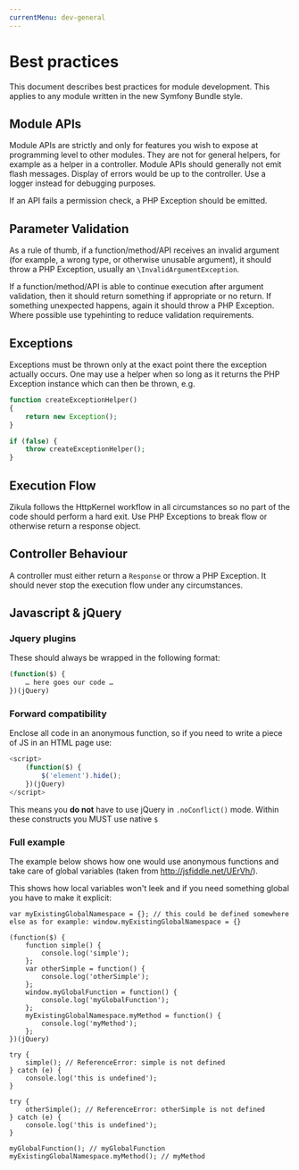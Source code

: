 ```yaml
---
currentMenu: dev-general
---
```

# Best practices

This document describes best practices for module development. This applies to any module written in the new Symfony Bundle style.

## Module APIs

Module APIs are strictly and only for features you wish to expose at programming level to other modules. They are not for general helpers, for example as a helper in a controller.  Module APIs should generally not emit flash messages. Display of errors would be up to the controller. Use a logger instead for debugging purposes.

If an API fails a permission check, a PHP Exception should be emitted.

## Parameter Validation

As a rule of thumb, if a function/method/API receives an invalid argument (for example, a wrong type, or otherwise unusable argument), it should throw a PHP Exception, usually an `\InvalidArgumentException`.

If a function/method/API is able to continue execution after argument validation, then it should return something if appropriate or no return. If something unexpected happens, again it should throw a PHP Exception. Where possible use typehinting to reduce validation requirements.

## Exceptions

Exceptions must be thrown only at the exact point there the exception actually occurs. One may use a helper when so long as it returns the PHP Exception instance which can then be thrown, e.g.

```php
function createExceptionHelper()
{
    return new Exception();
}

if (false) {
    throw createExceptionHelper();
}
```

## Execution Flow

Zikula follows the HttpKernel workflow in all circumstances so no part of the code should perform a hard exit. Use PHP Exceptions to break flow or otherwise return a response object.

## Controller Behaviour

A controller must either return a `Response` or throw a PHP Exception. It should never stop the execution flow under any circumstances. 

## Javascript & jQuery

### Jquery plugins

These should always be wrapped in the following format:

```js
(function($) {
    … here goes our code …
})(jQuery)
```

### Forward compatibility

Enclose all code in an anonymous function, so if you need to write a piece of JS in an HTML page use:

```js
<script>
    (function($) {
        $('element').hide();
    })(jQuery)
</script>
```

This means you **do not** have to use jQuery in `.noConflict()` mode. Within these constructs you MUST use native `$`

### Full example

The example below shows how one would use anonymous functions and take care of global variables (taken from http://jsfiddle.net/UErVh/).

This shows how local variables won't leek and if you need something global you have to make it explicit:

```
var myExistingGlobalNamespace = {}; // this could be defined somewhere else as for example: window.myExistingGlobalNamespace = {}

(function($) {
    function simple() {
        console.log('simple');
    };
    var otherSimple = function() {
        console.log('otherSimple');
    };
    window.myGlobalFunction = function() {
        console.log('myGlobalFunction');
    };
    myExistingGlobalNamespace.myMethod = function() {
        console.log('myMethod');
    };
})(jQuery)

try {
    simple(); // ReferenceError: simple is not defined
} catch (e) {
    console.log('this is undefined');
}

try {
    otherSimple(); // ReferenceError: otherSimple is not defined
} catch (e) {
    console.log('this is undefined');
}

myGlobalFunction(); // myGlobalFunction
myExistingGlobalNamespace.myMethod(); // myMethod
```
